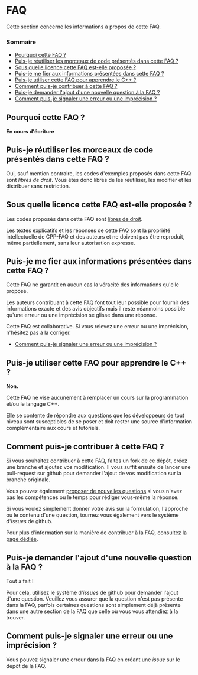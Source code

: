 # FAQ

Cette section concerne les informations à propos de cette FAQ.

### Sommaire

 - [Pourquoi cette FAQ ?](#pourquoi-cette-faq-)
 - [Puis-je réutiliser les morceaux de code présentés dans cette FAQ ?](#puis-je-réutiliser-les-morceaux-de-code-présentés-dans-cette-faq-)
 - [Sous quelle licence cette FAQ est-elle proposée ?](#sous-quelle-licence-cette-faq-est-elle-proposée-)
 - [Puis-je me fier aux informations présentées dans cette FAQ ?](#puis-je-me-fier-aux-informations-présentées-dans-cette-faq-)
 - [Puis-je utiliser cette FAQ pour apprendre le C++ ?](#puis-je-utiliser-cette-faq-pour-apprendre-le-c-)
 - [Comment puis-je contribuer à cette FAQ ?](#comment-puis-je-contribuer-à-cette-faq-)
 - [Puis-je demander l'ajout d'une nouvelle question à la FAQ ?](#puis-je-demander-lajout-dune-nouvelle-question-à-la-faq-)
 - [Comment puis-je signaler une erreur ou une imprécision ?](#comment-puis-je-signaler-une-erreur-ou-une-imprécision-)

## Pourquoi cette FAQ ?

**En cours d'écriture**

## Puis-je réutiliser les morceaux de code présentés dans cette FAQ ?

Oui, sauf mention contraire, les codes d'exemples proposés dans cette FAQ sont *libres de droit*. Vous êtes donc libres de les réutiliser, les modifier et les distribuer sans restriction.

## Sous quelle licence cette FAQ est-elle proposée ?

Les codes proposés dans cette FAQ sont [libres de droit](#puis-je-réutiliser-les-morceaux-de-code-présentés-dans-cette-faq-).

Les textes explicatifs et les réponses de cette FAQ sont la propriété intellectuelle de CPP-FAQ et des auteurs et ne doivent pas être reproduit, même partiellement, sans leur autorisation expresse.

## Puis-je me fier aux informations présentées dans cette FAQ ?

Cette FAQ ne garantit en aucun cas la véracité des informations qu'elle propose.

Les auteurs contribuant à cette FAQ font tout leur possible pour fournir des informations exacte et des avis objectifs mais il reste néanmoins possible qu'une erreur ou une imprécision se glisse dans une réponse.

Cette FAQ est collaborative. Si vous relevez une erreur ou une imprécision, n'hésitez pas à la corriger.

 - [Comment puis-je signaler une erreur ou une imprécision ?](#comment-puis-je-signaler-une-erreur-ou-une-imprécision-)

## Puis-je utiliser cette FAQ pour apprendre le C++ ?

**Non.**

Cette FAQ ne vise aucunement à remplacer un cours sur la programmation et/ou le langage C++.

Elle se contente de répondre aux questions que les développeurs de tout niveau sont susceptibles de se poser et doit rester une source d'information complémentaire aux cours et tutoriels.

## Comment puis-je contribuer à cette FAQ ?

Si vous souhaitez contribuer à cette FAQ, faites un fork de ce dépôt, créez une branche et ajoutez vos modification. Il vous suffit ensuite de lancer une pull-request sur github pour demander l'ajout de vos modification sur la branche originale.

Vous pouvez également [proposer de nouvelles questions](#puis-je-demander-lajout-dune-nouvelle-question-à-la-faq-) si vous n'avez pas les compétences ou le temps pour rédiger vous-même la réponse.

Si vous voulez simplement donner votre avis sur la formulation, l'approche ou le contenu d'une question, tournez vous également vers le système d'*issues* de github.

Pour plus d'information sur la manière de contribuer à la FAQ, consultez la [page dédiée](../CONTRIBUTE.md).

## Puis-je demander l'ajout d'une nouvelle question à la FAQ ?

Tout à fait !

Pour cela, utilisez le système d'*issues* de github pour demander l'ajout d'une question. Veuillez vous assurer que la question n'est pas présente dans la FAQ, parfois certaines questions sont simplement déjà présente dans une autre section de la FAQ que celle où vous vous attendiez à la trouver.

## Comment puis-je signaler une erreur ou une imprécision ?

Vous pouvez signaler une erreur dans la FAQ en créant une *issue* sur le dépôt de la FAQ.
